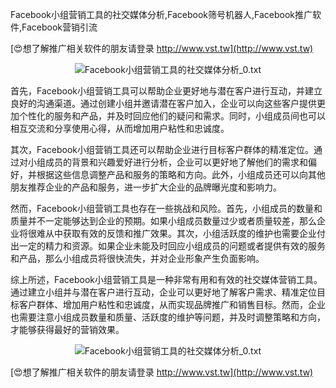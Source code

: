 Facebook小组营销工具的社交媒体分析,Facebook筛号机器人,Facebook推广软件,Facebook营销引流

[😍想了解推广相关软件的朋友请登录 http://www.vst.tw](http://www.vst.tw)

 <center><img src="https://vst.tw/MP4/tuiguang/png/8.png" alt="Facebook小组营销工具的社交媒体分析_0.txt"></center>

首先，Facebook小组营销工具可以帮助企业更好地与潜在客户进行互动，并建立良好的沟通渠道。通过创建小组并邀请潜在客户加入，企业可以向这些客户提供更加个性化的服务和产品，并及时回应他们的疑问和需求。同时，小组成员间也可以相互交流和分享使用心得，从而增加用户粘性和忠诚度。

其次，Facebook小组营销工具还可以帮助企业进行目标客户群体的精准定位。通过对小组成员的背景和兴趣爱好进行分析，企业可以更好地了解他们的需求和偏好，并根据这些信息调整产品和服务的策略和方向。此外，小组成员还可以向其他朋友推荐企业的产品和服务，进一步扩大企业的品牌曝光度和影响力。

然而，Facebook小组营销工具也存在一些挑战和风险。首先，小组成员的数量和质量并不一定能够达到企业的预期。如果小组成员数量过少或者质量较差，那么企业将很难从中获取有效的反馈和推广效果。其次，小组活跃度的维护也需要企业付出一定的精力和资源。如果企业未能及时回应小组成员的问题或者提供有效的服务和产品，那么小组成员将很快流失，并对企业形象产生负面影响。

综上所述，Facebook小组营销工具是一种非常有用和有效的社交媒体营销工具。通过建立小组并与潜在客户进行互动，企业可以更好地了解客户需求、精准定位目标客户群体、增加用户粘性和忠诚度，从而实现品牌推广和销售目标。然而，企业也需要注意小组成员数量和质量、活跃度的维护等问题，并及时调整策略和方向，才能够获得最好的营销效果。

 <center><img src="https://vst.tw/MP4/tuiguang/png/6.png" alt="Facebook小组营销工具的社交媒体分析_0.txt"></center>

[😍想了解推广相关软件的朋友请登录 http://www.vst.tw](http://www.vst.tw)



